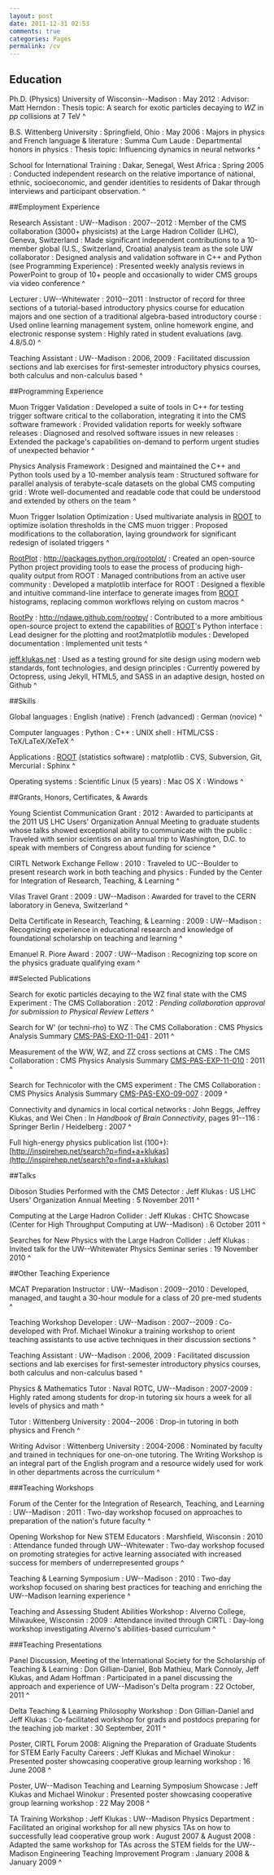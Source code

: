 ```yaml
---
layout: post
date: 2011-12-31 02:53
comments: true
categories: Pages
permalink: /cv
---
```


## Education

Ph.D. (Physics) University of Wisconsin--Madison
: May 2012
: Advisor: Matt Herndon
: Thesis topic: A search for exotic particles decaying to *WZ* in *pp* collisions at 7 TeV
^

B.S. Wittenberg University
: Springfield, Ohio
: May 2006
: Majors in physics and French language & literature
: Summa Cum Laude
: Departmental honors in physics
: Thesis topic: Influencing dynamics in neural networks
^

School for International Training
: Dakar, Senegal, West Africa
: Spring 2005
: Conducted independent research on the relative importance of national, ethnic, socioeconomic, and gender identities to residents of Dakar through interviews and participant observation.
^

<!--- more --->

##Employment Experience

Research Assistant
: UW--Madison
: 2007--2012
: Member of the CMS collaboration (3000+ physicists) at the Large Hadron Collider (LHC), Geneva, Switzerland
: Made significant independent contributions to a 10-member global (U.S., Switzerland, Croatia) analysis team as the sole UW collaborator
: Designed analysis and validation software in C++ and Python (see Programming Experience)
: Presented weekly analysis reviews in PowerPoint to group of 10+ people and occasionally to wider CMS groups via video conference
^

Lecturer
: UW--Whitewater
: 2010--2011
: Instructor of record for three sections of a tutorial-based introductory physics course for education majors and one section of a traditional algebra-based introductory course
: Used online learning management system, online homework engine, and electronic response system
: Highly rated in student evaluations (avg. 4.8/5.0)
^

Teaching Assistant
: UW--Madison
: 2006, 2009
: Facilitated discussion sections and lab exercises for first-semester introductory physics courses, both calculus and non-calculus based
^

##Programming Experience

Muon Trigger Validation
: Developed a suite of tools in C++ for testing trigger software critical to the collaboration, integrating it into the CMS software framework
: Provided validation reports for weekly software releases
: Diagnosed and resolved software issues in new releases
: Extended the package's capabilities on-demand to perform urgent studies of unexpected behavior
^

Physics Analysis Framework
: Designed and maintained the C++ and Python tools used by a 10-member analysis team
: Structured software for parallel analysis of terabyte-scale datasets on the global CMS computing grid
: Wrote well-documented and readable code that could be understood and extended by others on the team
^

Muon Trigger Isolation Optimization
: Used multivariate analysis in [ROOT](http://root.cern.ch) to optimize isolation thresholds in the CMS muon trigger
: Proposed modifications to the collaboration, laying groundwork for significant redesign of isolated triggers
^

[RootPlot](http://packages.python.org/rootplot/)
: http://packages.python.org/rootplot/
: Created an open-source Python project providing tools to ease the process of producing high-quality output from ROOT
: Managed contributions from an active user community
: Developed a matplotlib interface for ROOT
: Designed a flexible and intuitive command-line interface to generate images from [ROOT](http://root.cern.ch) histograms, replacing common workflows relying on custom macros
^

[RootPy](http://ndawe.github.com/rootpy/)
: http://ndawe.github.com/rootpy/
: Contributed to a more ambitious open-source project to extend the capabilities of [ROOT](http://root.cern.ch)'s Python interface
: Lead designer for the plotting and root2matplotlib modules
: Developed documentation
: Implemented unit tests
^

[jeff.klukas.net](http://jeff.klukas.net)
: Used as a testing ground for site design using modern web standards, font technologies, and design principles
: Currently powered by Octopress, using Jekyll, HTML5, and SASS in an adaptive design, hosted on Github
^

##Skills

Global languages
: English (native)
: French (advanced)
: German (novice)
^

Computer languages
: Python
: C++
: UNIX shell
: HTML/CSS
: TeX/LaTeX/XeTeX
^

Applications
: [ROOT](http://root.cern.ch) (statistics software)
: matplotlib
: CVS, Subversion, Git, Mercurial
: Sphinx
^

Operating systems
: Scientific Linux (5 years)
: Mac OS X
: Windows
^

##Grants, Honors, Certificates, & Awards

Young Scientist Communication Grant
: 2012
: Awarded to participants at the 2011 US LHC Users' Organization Annual Meeting to graduate students whose talks showed exceptional ability to communicate with the public
: Traveled with senior scientists on an annual trip to Washington, D.C. to speak with members of Congress about funding for science
^

CIRTL Network Exchange Fellow
: 2010
: Traveled to UC--Boulder to present research work in both teaching and physics
: Funded by the Center for Integration of Research, Teaching, & Learning
^

Vilas Travel Grant
: 2009
: UW--Madison
: Awarded for travel to the CERN laboratory in Geneva, Switzerland
^

Delta Certificate in Research, Teaching, & Learning
: 2009
: UW--Madison
: Recognizing experience in educational research and knowledge of foundational scholarship on teaching and learning
^

Emanuel R. Piore Award
: 2007
: UW--Madison
: Recognizing top score on the physics graduate qualifying exam
^

##Selected Publications

Search for exotic particles decaying to the WZ final state with the CMS Experiment
: The CMS Collaboration
: 2012
: *Pending collaboration approval for submission to Physical Review Letters*
^

Search for W' (or techni-rho) to WZ
: The CMS Collaboration
: CMS Physics Analysis Summary [CMS-PAS-EXO-11-041](http://cdsweb.cern.ch/record/1377329)
: 2011
^

Measurement of the WW, WZ, and ZZ cross sections at CMS
: The CMS Collaboration
: CMS Physics Analysis Summary [CMS-PAS-EXP-11-010](http://cdsweb.cern.ch/record/1370067)
: 2011
^

Search for Technicolor with the CMS experiment
: The CMS Collaboration
: CMS Physics Analysis Summary [CMS-PAS-EXO-09-007](http://cdsweb.cern.ch/record/1194502)
: 2009
^

Connectivity and dynamics in local cortical networks
: John Beggs, Jeffrey Klukas, and Wei Chen
: In *Handbook of Brain Connectivity*, pages 91--116
: Springer Berlin / Heidelberg
: 2007
^

Full high-energy physics publication list (100+): [http://inspirehep.net/search?p=find+a+klukas](http://inspirehep.net/search?p=find+a+klukas)

##Talks

Diboson Studies Performed with the CMS Detector
: Jeff Klukas
: US LHC Users' Organization Annual Meeting
: 5 November 2011
^

Computing at the Large Hadron Collider
: Jeff Klukas
: CHTC Showcase (Center for High Throughput Computing at UW--Madison)
: 6 October 2011
^

Searches for New Physics with the Large Hadron Collider
: Jeff Klukas
: Invited talk for the UW--Whitewater Physics Seminar series
: 19 November 2010
^

##Other Teaching Experience

MCAT Preparation Instructor
: UW--Madison
: 2009--2010
: Developed, managed, and taught a 30-hour module for a class of 20 pre-med students
^

Teaching Workshop Developer
: UW--Madison
: 2007--2009
: Co-developed with Prof. Michael Winokur a training workshop to orient teaching assistants to use active techniques in their discussion sections
^

Teaching Assistant
: UW--Madison
: 2006, 2009
: Facilitated discussion sections and lab exercises for first-semester introductory physics courses, both calculus and non-calculus based
^

Physics & Mathematics Tutor
: Naval ROTC, UW--Madison
: 2007-2009
: Highly rated among students for drop-in tutoring six hours a week for all levels of physics and math
^

Tutor
: Wittenberg University
: 2004--2006
: Drop-in tutoring in both physics and French
^

Writing Advisor
: Wittenberg University
: 2004-2006
: Nominated by faculty and trained in techniques for one-on-one tutoring. The Writing Workshop is an integral part of the English program and a resource widely used for work in other departments across the curriculum
^

###Teaching Workshops

Forum of the Center for the Integration of Research, Teaching, and Learning
: UW--Madison
: 2011
: Two-day workshop focused on approaches to preparation of the nation's future faculty
^

Opening Workshop for New STEM Educators
: Marshfield, Wisconsin
: 2010
: Attendance funded through UW--Whitewater
: Two-day workshop focused on promoting strategies for active learning associated with increased success for members of underrepresented groups
^

Teaching & Learning Symposium
: UW--Madison
: 2010
: Two-day workshop focused on sharing best practices for teaching and enriching the UW--Madison learning experience
^

Teaching and Assessing Student Abilities Workshop
: Alverno College, Milwaukee, Wisconsin
: 2009
: Attendance invited through CIRTL
: Day-long workshop investigating Alverno's abilities-based curriculum
^

###Teaching Presentations

Panel Discussion, Meeting of the International Society for the Scholarship of Teaching & Learning
: Don Gillian-Daniel, Bob Mathieu, Mark Connoly, Jeff Klukas, and Adam Hoffman
: Participated in a panel discussing the approach and experience of UW--Madison's Delta program
: 22 October, 2011
^

Delta Teaching & Learning Philosophy Workshop
: Don Gillian-Daniel and Jeff Klukas
: Co-facilitated workshop for grads and postdocs preparing for the teaching job market
: 30 September, 2011
^

Poster, CIRTL Forum 2008: Aligning the Preparation of Graduate Students for STEM Early Faculty Careers
: Jeff Klukas and Michael Winokur
: Presented poster showcasing cooperative group learning workshop
: 16 June 2008
^

Poster, UW--Madison Teaching and Learning Symposium Showcase
: Jeff Klukas and Michael Winokur
: Presented poster showcasing cooperative group learning workshop
: 22 May 2008
^

TA Training Workshop
: Jeff Klukas
: UW--Madison Physics Department
: Facilitated an original workshop for all new physics TAs on how to successfully lead cooperative group work
: August 2007 & August 2008
: Adapted the same workshop for TAs across the STEM fields for the UW--Madison Engineering Teaching Improvement Program
: January 2008 & January 2009
^
